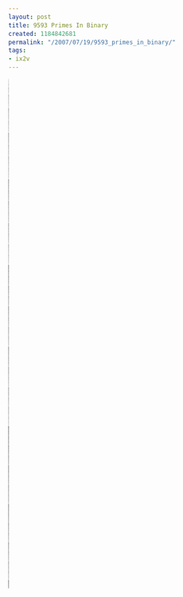 ```yaml
---
layout: post
title: 9593 Primes In Binary
created: 1184842681
permalink: "/2007/07/19/9593_primes_in_binary/"
tags:
- ix2v
---
```


<img src="/image/images/primes.png"/>


